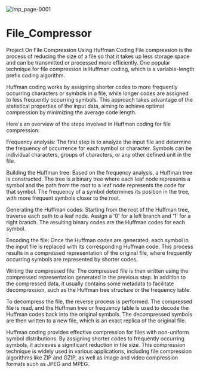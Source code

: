![imp_page-0001](https://github.com/Ritik463/File_Compressor/assets/98383851/40ff5080-2a5e-42cb-9099-d7f26f0dcf22)
# File_Compressor
Project On File Compression Using Huffman Coding
File compression is the process of reducing the size of a file so that it takes up less storage space and can be transmitted or processed more efficiently. One popular technique for file compression is Huffman coding, which is a variable-length prefix coding algorithm.

Huffman coding works by assigning shorter codes to more frequently occurring characters or symbols in a file, while longer codes are assigned to less frequently occurring symbols. This approach takes advantage of the statistical properties of the input data, aiming to achieve optimal compression by minimizing the average code length.

Here's an overview of the steps involved in Huffman coding for file compression:

Frequency analysis: The first step is to analyze the input file and determine the frequency of occurrence for each symbol or character. Symbols can be individual characters, groups of characters, or any other defined unit in the file.

Building the Huffman tree: Based on the frequency analysis, a Huffman tree is constructed. The tree is a binary tree where each leaf node represents a symbol and the path from the root to a leaf node represents the code for that symbol. The frequency of a symbol determines its position in the tree, with more frequent symbols closer to the root.

Generating the Huffman codes: Starting from the root of the Huffman tree, traverse each path to a leaf node. Assign a '0' for a left branch and '1' for a right branch. The resulting binary codes are the Huffman codes for each symbol.

Encoding the file: Once the Huffman codes are generated, each symbol in the input file is replaced with its corresponding Huffman code. This process results in a compressed representation of the original file, where frequently occurring symbols are represented by shorter codes.

Writing the compressed file: The compressed file is then written using the compressed representation generated in the previous step. In addition to the compressed data, it usually contains some metadata to facilitate decompression, such as the Huffman tree structure or the frequency table.

To decompress the file, the reverse process is performed. The compressed file is read, and the Huffman tree or frequency table is used to decode the Huffman codes back into the original symbols. The decompressed symbols are then written to a new file, which is an exact replica of the original file.

Huffman coding provides effective compression for files with non-uniform symbol distributions. By assigning shorter codes to frequently occurring symbols, it achieves a significant reduction in file size. This compression technique is widely used in various applications, including file compression algorithms like ZIP and GZIP, as well as image and video compression formats such as JPEG and MPEG.
